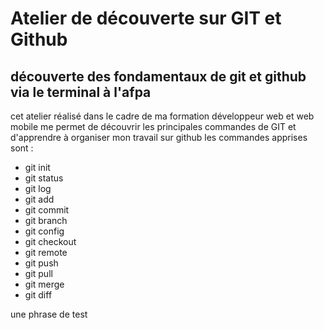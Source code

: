 # Atelier de découverte sur GIT et Github

## découverte des fondamentaux de git et github via le terminal à l'afpa

cet atelier réalisé dans le cadre de ma formation développeur web et web mobile me permet de découvrir les principales commandes de GIT et d'apprendre à organiser mon travail sur github
les commandes apprises sont :
- git init
- git status
- git log
- git add
- git commit
- git branch
- git config
- git checkout
- git remote
- git push
- git pull
- git merge
- git diff

une phrase de test


